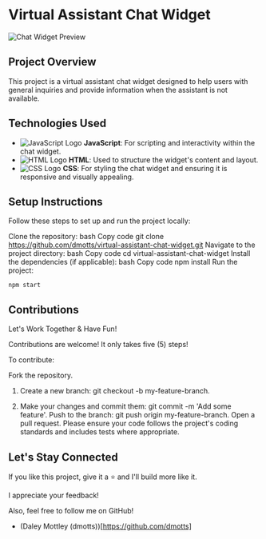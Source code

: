 # Virtual Assistant Chat Widget

![Chat Widget Preview](https://res.cloudinary.com/dzpafdvkm/image/upload/v1725829845/Portfolio/virtual-assistant-chat-widget.png)

## Project Overview
This project is a virtual assistant chat widget designed to help users with general inquiries and provide information when the assistant is not available.

## Technologies Used
- ![JavaScript Logo](https://res.cloudinary.com/dzpafdvkm/image/upload/v1718575080/Portfolio/logos/javascript-logo.png) **JavaScript**: For scripting and interactivity within the chat widget.
- ![HTML Logo](https://res.cloudinary.com/dzpafdvkm/image/upload/v1718565505/Portfolio/logos/html-logo.png) **HTML**: Used to structure the widget's content and layout.
- ![CSS Logo](https://res.cloudinary.com/dzpafdvkm/image/upload/v1725831215/Portfolio/logos/css-logo.svg) **CSS**: For styling the chat widget and ensuring it is responsive and visually appealing.

## Setup Instructions
Follow these steps to set up and run the project locally:

Clone the repository:
bash
Copy code
git clone https://github.com/dmotts/virtual-assistant-chat-widget.git
Navigate to the project directory:
bash
Copy code
cd virtual-assistant-chat-widget
Install the dependencies (if applicable):
bash
Copy code
npm install
Run the project:
```
npm start
```

## Contributions
Let's Work Together & Have Fun!

Contributions are welcome! It only takes five (5) steps!

To contribute:

Fork the repository.
1) Create a new branch: git checkout -b my-feature-branch.

2) Make your changes and commit them: git commit -m 'Add some feature'.
Push to the branch: git push origin my-feature-branch.
Open a pull request.
Please ensure your code follows the project's coding standards and includes tests where appropriate.

## Let's Stay Connected
If you like this project, give it a ⭐ and I'll build more like it.

I appreciate your feedback!

Also, feel free to follow me on GitHub!

- (Daley Mottley (dmotts))[https://github.com/dmotts]
